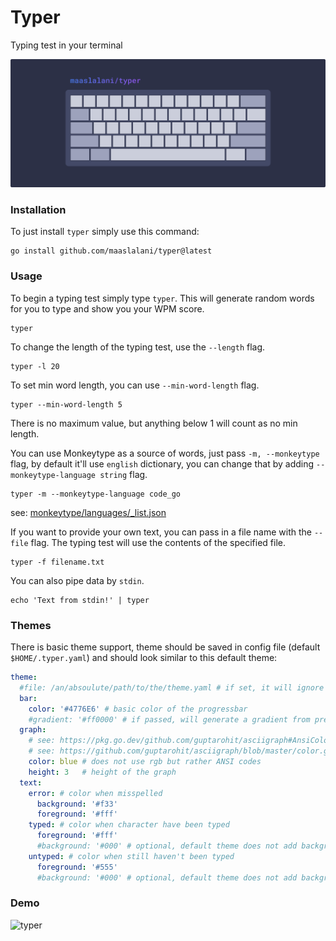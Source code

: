 # Typer

Typing test in your terminal

![Typer Banner](https://github.com/maaslalani/typer/raw/assets/banner.png)

### Installation

To just install `typer` simply use this command:
```
go install github.com/maaslalani/typer@latest
```

### Usage
To begin a typing test simply type `typer`. This will generate random words for you to type and show you your WPM score.
```
typer
```

To change the length of the typing test, use the `--length` flag.
```
typer -l 20
```

To set min word length, you can use `--min-word-length` flag.
```
typer --min-word-length 5
```
There is no maximum value, but anything below 1 will count as no min length.

You can use Monkeytype as a source of words, just pass `-m, --monkeytype` flag,
by default it'll use `english` dictionary, you can change that by adding `--monkeytype-language string` flag.
```
typer -m --monkeytype-language code_go
```
see: [monkeytype/languages/_list.json](https://github.com/monkeytypegame/monkeytype/blob/master/frontend/static/languages/_list.json)

If you want to provide your own text, you can pass in a file name with the `--file` flag. The typing test will use the contents of the specified file.
```
typer -f filename.txt
```

You can also pipe data by `stdin`.
```
echo 'Text from stdin!' | typer
```

### Themes

There is basic theme support, theme should be saved in config file (default `$HOME/.typer.yaml`) and should look similar to this default theme:

```yaml
theme:
  #file: /an/absoulute/path/to/the/theme.yaml # if set, it will ignore everything below
  bar:
    color: '#4776E6' # basic color of the progressbar
    #gradient: '#ff0000' # if passed, will generate a gradient from previous color to this one
  graph:
    # see: https://pkg.go.dev/github.com/guptarohit/asciigraph#AnsiColor
    # see: https://github.com/guptarohit/asciigraph/blob/master/color.go#L152-L292
    color: blue # does not use rgb but rather ANSI codes
    height: 3   # height of the graph
  text:
    error: # color when misspelled
      background: '#f33'
      foreground: '#fff'
    typed: # color when character have been typed
      foreground: '#fff'
      #background: '#000' # optional, default theme does not add background
    untyped: # color when still haven't been typed
      foreground: '#555'
      #background: '#000' # optional, default theme does not add background

```

### Demo
![typer](../assets/typer.png?raw=true)
